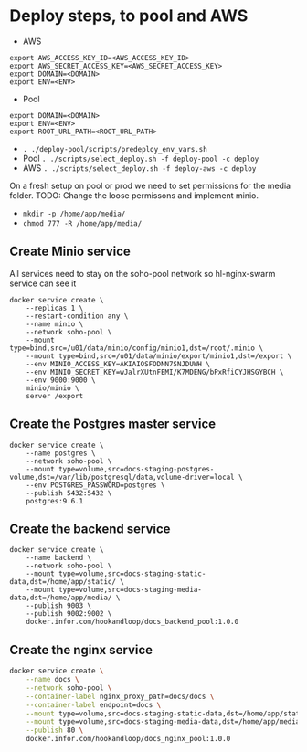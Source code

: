 # Deploy steps, to pool and AWS

- AWS

```shell
export AWS_ACCESS_KEY_ID=<AWS_ACCESS_KEY_ID>
export AWS_SECRET_ACCESS_KEY=<AWS_SECRET_ACCESS_KEY>
export DOMAIN=<DOMAIN>
export ENV=<ENV>
```

- Pool

```shell
export DOMAIN=<DOMAIN>
export ENV=<ENV>
export ROOT_URL_PATH=<ROOT_URL_PATH>
```

- `. ./deploy-pool/scripts/predeploy_env_vars.sh`
- Pool `. ./scripts/select_deploy.sh -f deploy-pool -c deploy`
- AWS `. ./scripts/select_deploy.sh -f deploy-aws -c deploy`

On a fresh setup on pool or prod we need to set permissions for the media folder.
TODO: Change the loose permissons and implement minio.

- `mkdir -p /home/app/media/`
- `chmod 777 -R /home/app/media/`

## Create Minio service

All services need to stay on the soho-pool network so hl-nginx-swarm service can see it

```shell
docker service create \
    --replicas 1 \
    --restart-condition any \
    --name minio \
    --network soho-pool \
    --mount type=bind,src=/u01/data/minio/config/minio1,dst=/root/.minio \
    --mount type=bind,src=/u01/data/minio/export/minio1,dst=/export \
    --env MINIO_ACCESS_KEY=AKIAIOSFODNN7SNJDUWH \
    --env MINIO_SECRET_KEY=wJalrXUtnFEMI/K7MDENG/bPxRfiCYJHSGYBCH \
    --env 9000:9000 \
    minio/minio \
    server /export
```

## Create the Postgres master service

```shell
docker service create \
    --name postgres \
    --network soho-pool \
    --mount type=volume,src=docs-staging-postgres-volume,dst=/var/lib/postgresql/data,volume-driver=local \
    --env POSTGRES_PASSWORD=postgres \
    --publish 5432:5432 \
    postgres:9.6.1
```

## Create the backend service

```shell
docker service create \
    --name backend \
    --network soho-pool \
    --mount type=volume,src=docs-staging-static-data,dst=/home/app/static/ \
    --mount type=volume,src=docs-staging-media-data,dst=/home/app/media/ \
    --publish 9003 \
    --publish 9002:9002 \
    docker.infor.com/hookandloop/docs_backend_pool:1.0.0
```

## Create the nginx service

```bash
docker service create \
    --name docs \
    --network soho-pool \
    --container-label nginx_proxy_path=docs/docs \
    --container-label endpoint=docs \
    --mount type=volume,src=docs-staging-static-data,dst=/home/app/static/ \
    --mount type=volume,src=docs-staging-media-data,dst=/home/app/media/ \
    --publish 80 \
    docker.infor.com/hookandloop/docs_nginx_pool:1.0.0
```
